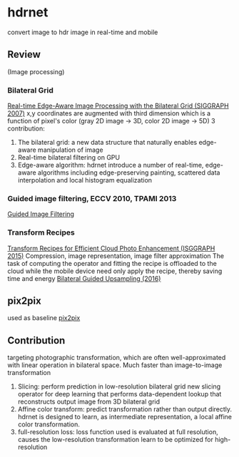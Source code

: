 # hdrnet
convert image to hdr image in real-time and mobile
## Review
(Image processing)
### Bilateral Grid
[Real-time Edge-Aware Image Processing with the Bilateral Grid (SIGGRAPH 2007)](https://people.csail.mit.edu/sparis/publi/2007/siggraph/Chen_07_Bilateral_Grid.pdf)
x,y coordinates are augmented with third dimension which is a function of pixel's color
(gray 2D image -> 3D, color 2D image -> 5D)
3 contribution:
1. The bilateral grid: a new data structure that naturally enables edge-aware manipulation of image
2. Real-time bilateral filtering on GPU
3. Edge-aware algorithm: hdrnet introduce a number of real-time, edge-aware algorithms including edge-preserving painting, scattered data interpolation and local histogram equalization
### Guided image filtering, ECCV 2010, TPAMI 2013
[Guided Image Filtering](http://kaiminghe.com/publications/eccv10guidedfilter.pdf)
### Transform Recipes
[Transform Recipes for Efficient Cloud Photo Enhancement (ISGGRAPH 2015)](https://groups.csail.mit.edu/graphics/xform_recipes/data/xform_paper_sigasia2015.pdf)
Compression, image representation, image filter approximation
The task of computing the operator and fitting the recipe is offloaded to the cloud while the mobile device need only apply the recipe, thereby saving time and energy
[Bilateral Guided Upsampling (2016)](https://people.csail.mit.edu/hasinoff/pubs/ChenEtAl16-bgu.pdf)
## pix2pix
used as baseline
[pix2pix](#pix2pix)
## Contribution
targeting photographic transformation, which are often well-approximated with linear operation in bilateral space. Much faster than image-to-image transformation
1. Slicing: perform prediction in low-resolution bilateral grid
   new slicing operator for deep learning that performs data-dependent lookup that reconstructs output image from 3D bilateral grid
2. Affine color transform: predict transformation rather than output directly. hdrnet is designed to learn, as intermediate representation, a local affine color transformation.
3. full-resolution loss: loss function used is evaluated at full resolution, causes the low-resolution transformation learn to be optimized for high-resolution


